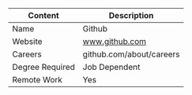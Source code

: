 

| Content| Description |
| ------------- | ------------- |
| Name | Github  |
| Website | www.github.com |
|Careers | github.com/about/careers |
| Degree Required | Job Dependent |
|Remote Work | Yes |
